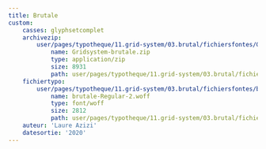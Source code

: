 ```yaml
---
title: Brutale
custom:
    casses: glyphsetcomplet
    archivezip:
        user/pages/typotheque/11.grid-system/03.brutal/fichiersfontes/Gridsystem-brutale.zip:
            name: Gridsystem-brutale.zip
            type: application/zip
            size: 8931
            path: user/pages/typotheque/11.grid-system/03.brutal/fichiersfontes/Gridsystem-brutale.zip
    fichiertypo:
        user/pages/typotheque/11.grid-system/03.brutal/fichiersfontes/brutale-Regular-2.woff:
            name: brutale-Regular-2.woff
            type: font/woff
            size: 2812
            path: user/pages/typotheque/11.grid-system/03.brutal/fichiersfontes/brutale-Regular-2.woff
    auteur: 'Laure Azizi'
    datesortie: '2020'
---
```


